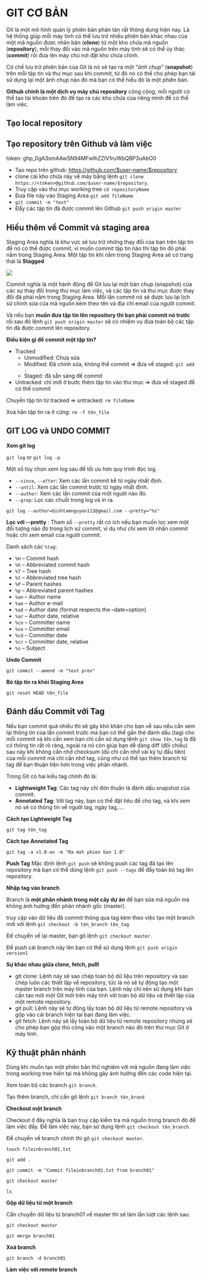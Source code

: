 # GIT CƠ BẢN

Git là một mô hình quản lý phiên bản phân tán rất thông dụng hiện nay. Là hệ thống giúp mỗi máy tính có thể lưu trữ nhiều phiên bản khác nhau của một mã nguồn được nhân bản (**clone**) từ một kho chứa mã nguồn (**repository**), mỗi thay đổi vào mã nguồn trên máy tính sẽ có thể ủy thác (**commit**) rồi đưa lên máy chủ nơi đặt kho chứa chính.

Cơ chế lưu trữ phiên bản của Git là nó sẽ tạo ra một “*ảnh chụp*” (**snapshot**) trên mỗi tập tin và thư mục sau khi commit, từ đó nó có thể cho phép bạn tái sử dụng lại một ảnh chụp nào đó mà bạn có thể hiểu đó là một phiên bản.

**Github chính là một dịch vụ máy chủ repository** công cộng, mỗi người có thể tạo tài khoản trên đó để tạo ra các kho chứa của riêng mình để có thể làm việc.

## Tạo local repository

## Tạo repository trên Github và làm việc

token: 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

- Tạo repo trên github: https://github.com/$user-name/$repository
- clone cái kho chứa này về máy bằng lệnh `git clone https://<token>@github.com/$user-name/$repository`.
- Truy cập vào thư mục working tree `cd repositoryName`
- Đưa file này vào Staging Area `git add fileName`
- `git commit -m "text"`
- Đẩy các tập tin đã được commit lên Github `git push origin master`

## Hiểu thêm về Commit và staging area

Staging Area nghĩa là khu vực sẽ lưu trữ những thay đổi của bạn trên tập tin để nó có thể được commit, vì muốn commit tập tin nào thì tập tin đó phải nằm trong Staging Area. Một tập tin khi nằm trong Staging Area sẽ có trạng thái là **Stagged** 

![](https://i.imgur.com/az1TGCh.png)

Commit nghĩa là một hành động để Git lưu lại một bản chụp (snapshot) của các sự thay đổi trong thư mục làm việc, và các tập tin và thư mục được thay đổi đã phải nằm trong Staging Area. Mỗi lần commit nó sẽ được lưu lại lịch sử chỉnh sửa của mã nguồn kèm theo tên và địa chỉ email của người commit. 

Và nếu bạn **muốn đưa tập tin lên repository thì bạn phải commit nó trước** rồi sau đó lệnh `git push origin master` sẽ có nhiệm vụ đưa toàn bộ các tập tin đã được commit lên repository.

**Điều kiện gì để commit một tập tin?**

- Tracked
  - Unmodified: Chưa sửa
  - Modified: Đã chỉnh sửa, không thể commit => đưa về staged: `git add .`
  - Staged: đã sẵn sàng để commit
- Untracked: chỉ mới ở bước thêm tập tin vào thư mục => đưa về staged để có thể commit

Chuyển tập tin từ tracked => untracked: `rm fileName`

Xoá hẳn tập tin ra ở cứng: `rm -f tên_file`

## GIT LOG và UNDO COMMIT

**Xem git log**

`git log` or `git log -p`

Một số tùy chọn xem log sau để tối ưu hơn quy trình đọc log.

- `--since`, `--after`: Xem các lần commit kể từ ngày nhất định.
- `--until`: Xem các lần commit trước từ ngày nhất định.
- `--author`: Xem các lần commit của một người nào đó.
- `--grep`: Lọc các chuỗi trong log và in ra.

`git log --author=binhtamnguyen113@gmail.com --pretty="%s"`

**Lọc với --pretty** : Tham số `--pretty` rất có ích nếu bạn muốn lọc xem một đối tượng nào đó trong lịch sử commit, ví dụ như chỉ xem lời nhắn commit hoặc chỉ xem email của người commit.

Danh sách các `%tag`:

- `%H` –  Commit hash
- `%h` – Abbreviated commit hash
- `%T` – Tree hash
- `%t` – Abbreviated tree hash
- `%P` – Parent hashes
- `%p` – Abbreviated parent hashes
- `%an` – Author name
- `%ae` – Author e-mail
- `%ad` – Author date (format respects the –date=option)
- `%ar` – Author date, relative
- `%cn` – Committer name
- `%ce` – Committer email
- `%cd` – Committer date
- `%cr` – Committer date, relative
- `%s` – Subject

**Undo Commit**

`git commit --amend -m "text prev"`

**Bỏ tập tin ra khỏi Staging Area**

`git reset HEAD tên_file`

## Đánh dấu Commit với Tag

Nếu bạn commit quá nhiều thì sẽ gây khó khăn cho bạn về sau nếu cần xem lại thông tin của lần commit trước mà bạn có thể gắn thẻ đánh dấu (tag) cho mỗi commit và khi cần xem bạn chỉ cần sử dụng lệnh `git show tên_tag` là đã có thông tin rất rõ ràng, ngoài ra nó còn giúp bạn dễ dàng diff (đối chiếu) sau này khi không cần nhớ checksum (dù chỉ cần nhớ vài ký tự đầu tiên) của mỗi commit mà chỉ cần nhớ tag, cũng như có thể tạo thêm branch từ tag để bạn thuận tiện hơn trong việc phân nhánh.

Trong Git có hai kiểu tag chính đó là:

- **Lightweight Tag**: Các tag này chỉ đơn thuần là đánh dấu snapshot của commit.
- **Annotated Tag**: Với tag này, bạn có thể đặt tiêu đề cho tag, và khi xem nó sẽ có thông tin về người tag, ngày tag,….

**Cách tạo Lightweight Tag**

`git tag tên_tag`

**Cách tạo Annotated Tag**

`git tag -a v1.0-an -m "Ra mat phien ban 1.0"`

**Push Tag**
Mặc định lệnh `git push` sẽ không push các tag đã tạo lên repository mà bạn có thể dùng lệnh `git push --tags` để đẩy toàn bộ tag lên repository.

**Nhập tag vào branch**

Branch là **một phân nhánh trong một cây dự án** để bạn sửa mã nguồn mà không ảnh hưởng đến phân nhánh gốc (master).

truy cập vào dữ liệu đã commit thông qua tag kèm theo việc tạo một branch mới với lệnh `git checkout -b tên_branch tên_tag`

Để chuyển về lại master, bạn gõ lệnh `git checkout master`.

Để push cái branch này lên bạn có thể sử dụng lệnh `git push origin version1`

**Sự khác nhau giữa clone, fetch, pulll**

- git clone: Lệnh này sẽ sao chép toàn bộ dữ liệu trên repository và sao chép luôn các thiết lập về repository, tức là nó sẽ tự động tạo một master branch trên máy tính của bạn. Lệnh này chỉ nên sử dụng khi bạn cần tạo mới một Git mới trên máy tính với toàn bộ dữ liệu và thiết lập của một remote repository.
- git pull: Lệnh này sẽ tự động lấy toàn bộ dữ liệu từ remote repository và gộp vào cái branch hiện tại bạn đang làm việc.
- git fetch: Lệnh này sẽ lấy toàn bộ dữ liệu từ remote repository nhưng sẽ cho phép bạn gộp thủ công vào một branch nào đó trên thư mục Git ở máy tính.

## Kỹ thuật phân nhánh

Dùng khi muốn tạo một phiên bản thử nghiệm với mã nguồn đang làm việc trong working tree hiện tại mà không gây ảnh hưởng đến các code hiện tại.

Xem toàn bộ các branch  `git branch`.

Tạo thêm branch, chỉ cần gõ lệnh `git branch tên_brand`

**Checkout một branch**

Checkout ở đây nghĩa là bạn truy cập kiểm tra mã nguồn trong branch đó để làm việc đấy. Để làm việc này, bạn sử dụng lệnh `git checkout tên_branch`.

Để chuyển về branch chính thì gõ `git checkout master`.

`touch fileinbranch01.txt`

`git add .`

`git commit -m "Commit fileinbranch01.txt from branch01"`

`git checkout master`

`ls`

**Gộp dữ liệu từ một branch**

Cần chuyển dữ liệu từ branch01 về master thì sẽ làm lần lượt các lệnh sau:

`git checkout master`

`git merge branch01`

**Xoá branch**

`git branch -d branch01`

**Làm việc với remote branch**


